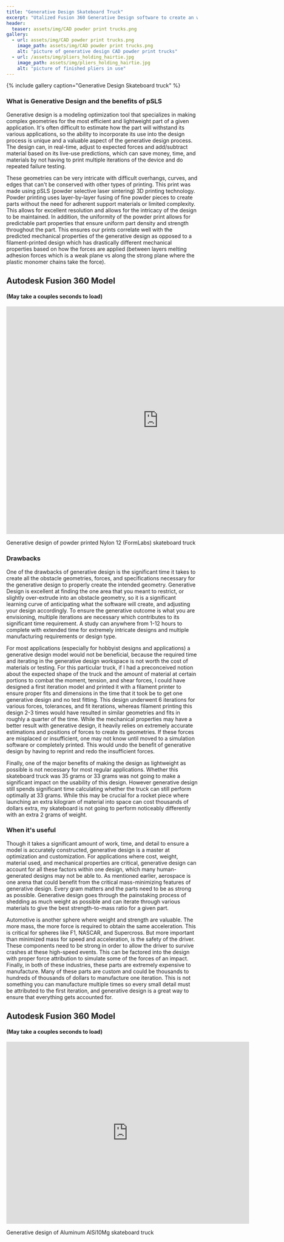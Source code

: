 ```yaml
---
title: "Generative Design Skateboard Truck"
excerpt: "Utalized Fusion 360 Generative Design software to create an weight and strength optimize skateboard truck"
header:
  teaser: assets/img/CAD powder print trucks.png
gallery:
  - url: assets/img/CAD powder print trucks.png
    image_path: assets/img/CAD powder print trucks.png
    alt: "picture of generative design CAD powder print trucks"
  - url: /assets/img/pliers_holding_hairtie.jpg
    image_path: assets/img/pliers_holding_hairtie.jpg
    alt: "picture of finished pliers in use"
---
```

{% include gallery caption="Generative Design Skateboard truck" %}

### What is Generative Design and the benefits of pSLS
Generative design is a modeling optimization tool that specializes in making complex geometries for the most efficient and lightweight part of a given application. It's often difficult to estimate how the part will withstand its various applications, so the ability to incorporate its use into the design process is unique and a valuable aspect of the generative design process. The design can, in real-time, adjust to expected forces and add/subtract material based on its live-use predictions, which can save money, time, and materials by not having to print multiple iterations of the device and do repeated failure testing.

These geometries can be very intricate with difficult overhangs, curves, and edges that can't be conserved with other types of printing. This print was made using pSLS (powder selective laser sintering) 3D printing technology. Powder printing uses layer-by-layer fusing of fine powder pieces to create parts without the need for adherent support materials or limited complexity. This allows for excellent resolution and allows for the intricacy of the design to be maintained. In addition, the uniformity of the powder print allows for predictable part properties that ensure uniform part density and strength throughout the part. This ensures our prints correlate well with the predicted mechanical properties of the generative design as opposed to a filament-printed design which has drastically different mechanical properties based on how the forces are applied (between layers melting adhesion forces which is a weak plane vs along the strong plane where the plastic monomer chains take the force).

## Autodesk Fusion 360 Model
#### (May take a couples seconds to load)
<iframe src="https://vanderbilt643.autodesk360.com/shares/public/SH512d4QTec90decfa6edb509cd53aceeedb?mode=embed" width="800" height="600" allowfullscreen="true" webkitallowfullscreen="true" mozallowfullscreen="true"  frameborder="0"></iframe>

Generative design of powder printed Nylon 12 (FormLabs) skateboard truck

### Drawbacks
One of the drawbacks of generative design is the significant time it takes to create all the obstacle geometries, forces, and specifications necessary for the generative design to properly create the intended geometry. Generative Design is excellent at finding the one area that you meant to restrict, or slightly over-extrude into an obstacle geometry, so it is a significant learning curve of anticipating what the software will create, and adjusting your design accordingly. To ensure the generative outcome is what you are envisioning, multiple iterations are necessary which contributes to its significant time requirement. A study can anywhere from 1-12 hours to complete with extended time for extremely intricate designs and multiple manufacturing requirements or design type. 

For most applications (especially for hobbyist designs and applications) a generative design model would not be beneficial, because the required time and iterating in the generative design workspace is not worth the cost of materials or testing. For this particular truck, if I had a preconceived notion about the expected shape of the truck and the amount of material at certain portions to combat the moment, tension, and shear forces, I could have designed a first iteration model and printed it with a filament printer to ensure proper fits and dimensions in the time that it took be to get one generative design and no test fitting. This design underwent 6 iterations for various forces, tolerances, and fit iterations, whereas filament printing this design 2-3 times would have resulted in similar geometries and fits in roughly a quarter of the time. While the mechanical properties may have a better result with generative design, it heavily relies on extremely accurate estimations and positions of forces to create its geometries. If these forces are misplaced or insufficient, one may not know until moved to a simulation software or completely printed. This would undo the benefit of generative design by having to reprint and redo the insufficient forces. 

Finally, one of the major benefits of making the design as lightweight as possible is not necessary for most regular applications. Whether this skateboard truck was 35 grams or 33 grams was not going to make a significant impact on the usability of this design. However generative design still spends significant time calculating whether the truck can still perform optimally at 33 grams. While this may be crucial for a rocket piece where launching an extra kilogram of material into space can cost thousands of dollars extra, my skateboard is not going to perform noticeably differently with an extra 2 grams of weight.

### When it's useful
Though it takes a significant amount of work, time, and detail to ensure a model is accurately constructed, generative design is a master at optimization and customization. For applications where cost, weight, material used, and mechanical properties are critical, generative design can account for all these factors within one design, which many human-generated designs may not be able to. As mentioned earlier, aerospace is one arena that could benefit from the critical mass-minimizing features of generative design. Every gram matters and the parts need to be as strong as possible. Generative design goes through the painstaking process of shedding as much weight as possible and can iterate through various materials to give the best strength-to-mass ratio for a given part.

Automotive is another sphere where weight and strength are valuable. The more mass, the more force is required to obtain the same acceleration. This is critical for spheres like F1, NASCAR, and Supercross. But more important than minimized mass for speed and acceleration, is the safety of the driver. These components need to be strong in order to allow the driver to survive crashes at these high-speed events. This can be factored into the design with proper force attribution to simulate some of the forces of an impact. Finally, in both of these industries, these parts are extremely expensive to manufacture. Many of these parts are custom and could be thousands to hundreds of thousands of dollars to manufacture one iteration. This is not something you can manufacture multiple times so every small detail must be attributed to the first iteration, and generative design is a great way to ensure that everything gets accounted for.


## Autodesk Fusion 360 Model
#### (May take a couples seconds to load)
<iframe src="https://vanderbilt643.autodesk360.com/shares/public/SH512d4QTec90decfa6e6d3acaaba43fa452?mode=embed" width="640" height="480" allowfullscreen="true" webkitallowfullscreen="true" mozallowfullscreen="true"  frameborder="0"></iframe>

Generative design of Aluminum AlSi10Mg skateboard truck

